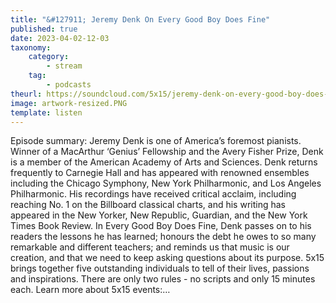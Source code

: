 ```yaml
---
title: "&#127911; Jeremy Denk On Every Good Boy Does Fine"
published: true
date: 2023-04-02-12-03
taxonomy:
    category:
        - stream
    tag:
        - podcasts
theurl: https://soundcloud.com/5x15/jeremy-denk-on-every-good-boy-does-fine
image: artwork-resized.PNG
template: listen
---
```


Episode summary: Jeremy Denk is one of America&rsquo;s foremost pianists. Winner of a MacArthur &lsquo;Genius&rsquo; Fellowship and the Avery Fisher Prize, Denk is a member of the American Academy of Arts and Sciences. Denk returns frequently to Carnegie Hall and has appeared with renowned ensembles including the Chicago Symphony, New York Philharmonic, and Los Angeles Philharmonic. His recordings have received critical acclaim, including reaching No. 1 on the Billboard classical charts, and his writing has appeared in the New Yorker, New Republic, Guardian, and the New York Times Book Review. In Every Good Boy Does Fine, Denk passes on to his readers the lessons he has learned; honours the debt he owes to so many remarkable and different teachers; and reminds us that music is our creation, and that we need to keep asking questions about its purpose. 5x15 brings together five outstanding individuals to tell of their lives, passions and inspirations. There are only two rules - no scripts and only 15 minutes each. Learn more about 5x15 events:&hellip;
